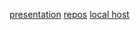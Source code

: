 <style>{
  body: background-color: #000000;

}
</style>
  <body>

  [presentation](https://docs.google.com/presentation/d/1ppcfy_mQ0PRBWfNUuqLY4_iA_SY_bKQC9VbGBFE064w/edit#slide=id.p)
  [repos](https://github.com/S3thBr0wn?tab=repositories)
  [local host](https://10.183.1.9)

</body>
